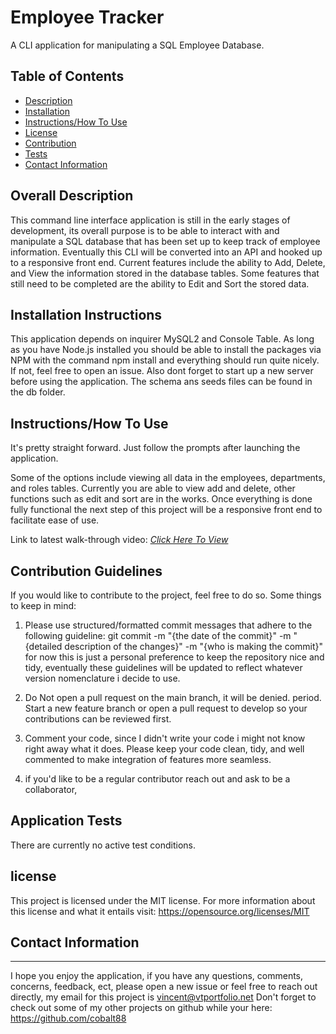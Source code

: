 # Employee Tracker
A CLI application for manipulating a SQL Employee Database.

 ## Table of Contents

- [Description](#overall-description)
- [Installation](#installation-instructions)
- [Instructions/How To Use](#instructions/how-to-use)
- [License](#license)
- [Contribution](#contribution-guidelines)
- [Tests](#application-tests)
- [Contact Information](#contact-information)



 ## Overall Description 

 This command line interface application is still in the early stages of development, its overall purpose is to be able to interact with and manipulate a SQL database that has been set up to keep track of employee information. Eventually this CLI will be converted into an API and hooked up to a responsive front end. Current features include the ability to Add, Delete, and View the information stored in the database tables. 
 Some features that still need to be completed are the ability to Edit and Sort the stored data.

 

 ## Installation Instructions

 This application depends on inquirer MySQL2 and Console Table. As long as you have Node.js installed you should be able to install the packages via NPM with the command npm install and everything should run quite nicely. If not, feel free to open an issue. Also dont forget to start up a new server before using the application. The schema ans seeds files can be found in the db folder. 

 ## Instructions/How To Use
 
 It's pretty straight forward. Just follow the prompts after launching the application.

 Some of the options include viewing all data in the employees, departments, and roles tables. Currently you are able to view add and delete, other functions such as edit and sort are in the works. Once everything is done fully functional the next step of this project will be a responsive front end to facilitate ease of use. 

 Link to latest walk-through video:   *<a href="https://drive.google.com/file/d/1ZPfIeTRHZ9OB3L4f1AusxQfRYcrKMQ8n/view?usp=sharing"> Click Here To View</a>*



 ## Contribution Guidelines
 If you would like to contribute to the project, feel free to do so. Some things to keep in mind:

 1. Please use structured/formatted commit messages that adhere to the following guideline: git commit -m "{the date of the commit}" -m "{detailed description of the changes}" -m "{who is making the commit}"
 for now this is just a personal preference to keep the repository nice and tidy, eventually these guidelines will be updated to reflect whatever version nomenclature i decide to use. 

 2. Do Not open a pull request on the main branch, it will be denied. period. Start a new feature branch or open a pull request to develop so your contributions can be reviewed first. 

 3. Comment your code, since I didn't write your code i might not know right away what it does. Please keep your code clean, tidy, and well commented to make integration of features more seamless. 

 4. if you'd like to be a regular contributor reach out and ask to be a collaborator, 

 ## Application Tests
 There are currently no active test conditions.



## license
  This project is licensed under the MIT license.
  For more information about this license and what it entails visit: https://opensource.org/licenses/MIT

 ## Contact Information
 - - -
I hope you enjoy the application, if you have any questions, comments, concerns, feedback, ect, 
please open a new issue or feel free to reach out directly, my email for this project is vincent@vtportfolio.net
Don't forget to check out some of my other projects on github while your here: https://github.com/cobalt88